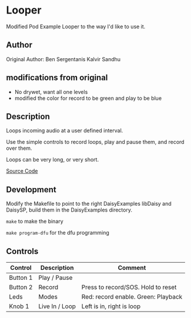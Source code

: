 # Looper

Modified Pod Example Looper to the way I'd like to use it.

## Author

Original Author: Ben Sergentanis
Kalvir Sandhu

## modifications from original
- No drywet, want all one levels
- modified the color for record to be green and play to be blue

## Description
Loops incoming audio at a user defined interval.  

Use the simple controls to record loops, play and pause them, and record over them.   

Loops can be very long, or very short.  
  
[Source Code](https://github.com/electro-smith/DaisyExamples/tree/master/pod/Looper)

## Development
Modify the Makefile to point to the right DaisyExamples libDaisy and DaisySP, build them in the DaisyExamples directory.

`make` to make the binary

`make program-dfu` for the dfu programming

## Controls
| Control | Description | Comment |
| --- | --- | --- |
| Button 1 | Play / Pause| |
| Button 2 | Record | Press to record/SOS. Hold to reset |
| Leds | Modes | Red: record enable. Green: Playback |
| Knob 1 | Live In / Loop | Left is in, right is loop |




